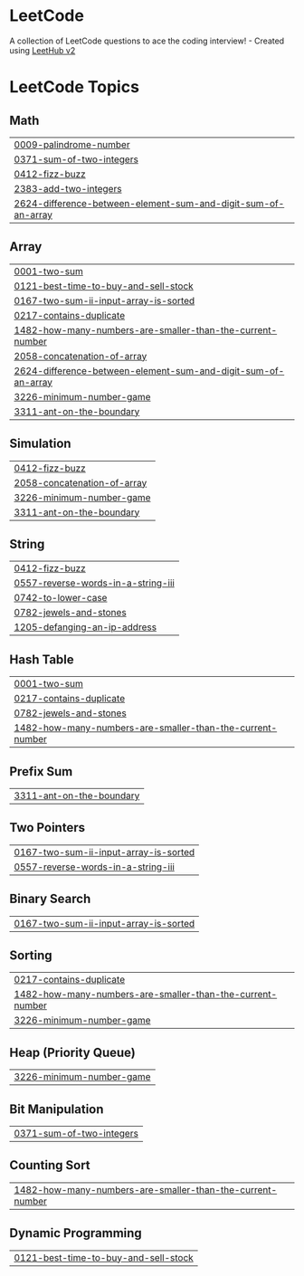 # LeetCode
A collection of LeetCode questions to ace the coding interview! - Created using [LeetHub v2](https://github.com/arunbhardwaj/LeetHub-2.0)

<!---LeetCode Topics Start-->
# LeetCode Topics
## Math
|  |
| ------- |
| [0009-palindrome-number](https://github.com/Asif-Sheenu/LeetCode/tree/master/0009-palindrome-number) |
| [0371-sum-of-two-integers](https://github.com/Asif-Sheenu/LeetCode/tree/master/0371-sum-of-two-integers) |
| [0412-fizz-buzz](https://github.com/Asif-Sheenu/LeetCode/tree/master/0412-fizz-buzz) |
| [2383-add-two-integers](https://github.com/Asif-Sheenu/LeetCode/tree/master/2383-add-two-integers) |
| [2624-difference-between-element-sum-and-digit-sum-of-an-array](https://github.com/Asif-Sheenu/LeetCode/tree/master/2624-difference-between-element-sum-and-digit-sum-of-an-array) |
## Array
|  |
| ------- |
| [0001-two-sum](https://github.com/Asif-Sheenu/LeetCode/tree/master/0001-two-sum) |
| [0121-best-time-to-buy-and-sell-stock](https://github.com/Asif-Sheenu/LeetCode/tree/master/0121-best-time-to-buy-and-sell-stock) |
| [0167-two-sum-ii-input-array-is-sorted](https://github.com/Asif-Sheenu/LeetCode/tree/master/0167-two-sum-ii-input-array-is-sorted) |
| [0217-contains-duplicate](https://github.com/Asif-Sheenu/LeetCode/tree/master/0217-contains-duplicate) |
| [1482-how-many-numbers-are-smaller-than-the-current-number](https://github.com/Asif-Sheenu/LeetCode/tree/master/1482-how-many-numbers-are-smaller-than-the-current-number) |
| [2058-concatenation-of-array](https://github.com/Asif-Sheenu/LeetCode/tree/master/2058-concatenation-of-array) |
| [2624-difference-between-element-sum-and-digit-sum-of-an-array](https://github.com/Asif-Sheenu/LeetCode/tree/master/2624-difference-between-element-sum-and-digit-sum-of-an-array) |
| [3226-minimum-number-game](https://github.com/Asif-Sheenu/LeetCode/tree/master/3226-minimum-number-game) |
| [3311-ant-on-the-boundary](https://github.com/Asif-Sheenu/LeetCode/tree/master/3311-ant-on-the-boundary) |
## Simulation
|  |
| ------- |
| [0412-fizz-buzz](https://github.com/Asif-Sheenu/LeetCode/tree/master/0412-fizz-buzz) |
| [2058-concatenation-of-array](https://github.com/Asif-Sheenu/LeetCode/tree/master/2058-concatenation-of-array) |
| [3226-minimum-number-game](https://github.com/Asif-Sheenu/LeetCode/tree/master/3226-minimum-number-game) |
| [3311-ant-on-the-boundary](https://github.com/Asif-Sheenu/LeetCode/tree/master/3311-ant-on-the-boundary) |
## String
|  |
| ------- |
| [0412-fizz-buzz](https://github.com/Asif-Sheenu/LeetCode/tree/master/0412-fizz-buzz) |
| [0557-reverse-words-in-a-string-iii](https://github.com/Asif-Sheenu/LeetCode/tree/master/0557-reverse-words-in-a-string-iii) |
| [0742-to-lower-case](https://github.com/Asif-Sheenu/LeetCode/tree/master/0742-to-lower-case) |
| [0782-jewels-and-stones](https://github.com/Asif-Sheenu/LeetCode/tree/master/0782-jewels-and-stones) |
| [1205-defanging-an-ip-address](https://github.com/Asif-Sheenu/LeetCode/tree/master/1205-defanging-an-ip-address) |
## Hash Table
|  |
| ------- |
| [0001-two-sum](https://github.com/Asif-Sheenu/LeetCode/tree/master/0001-two-sum) |
| [0217-contains-duplicate](https://github.com/Asif-Sheenu/LeetCode/tree/master/0217-contains-duplicate) |
| [0782-jewels-and-stones](https://github.com/Asif-Sheenu/LeetCode/tree/master/0782-jewels-and-stones) |
| [1482-how-many-numbers-are-smaller-than-the-current-number](https://github.com/Asif-Sheenu/LeetCode/tree/master/1482-how-many-numbers-are-smaller-than-the-current-number) |
## Prefix Sum
|  |
| ------- |
| [3311-ant-on-the-boundary](https://github.com/Asif-Sheenu/LeetCode/tree/master/3311-ant-on-the-boundary) |
## Two Pointers
|  |
| ------- |
| [0167-two-sum-ii-input-array-is-sorted](https://github.com/Asif-Sheenu/LeetCode/tree/master/0167-two-sum-ii-input-array-is-sorted) |
| [0557-reverse-words-in-a-string-iii](https://github.com/Asif-Sheenu/LeetCode/tree/master/0557-reverse-words-in-a-string-iii) |
## Binary Search
|  |
| ------- |
| [0167-two-sum-ii-input-array-is-sorted](https://github.com/Asif-Sheenu/LeetCode/tree/master/0167-two-sum-ii-input-array-is-sorted) |
## Sorting
|  |
| ------- |
| [0217-contains-duplicate](https://github.com/Asif-Sheenu/LeetCode/tree/master/0217-contains-duplicate) |
| [1482-how-many-numbers-are-smaller-than-the-current-number](https://github.com/Asif-Sheenu/LeetCode/tree/master/1482-how-many-numbers-are-smaller-than-the-current-number) |
| [3226-minimum-number-game](https://github.com/Asif-Sheenu/LeetCode/tree/master/3226-minimum-number-game) |
## Heap (Priority Queue)
|  |
| ------- |
| [3226-minimum-number-game](https://github.com/Asif-Sheenu/LeetCode/tree/master/3226-minimum-number-game) |
## Bit Manipulation
|  |
| ------- |
| [0371-sum-of-two-integers](https://github.com/Asif-Sheenu/LeetCode/tree/master/0371-sum-of-two-integers) |
## Counting Sort
|  |
| ------- |
| [1482-how-many-numbers-are-smaller-than-the-current-number](https://github.com/Asif-Sheenu/LeetCode/tree/master/1482-how-many-numbers-are-smaller-than-the-current-number) |
## Dynamic Programming
|  |
| ------- |
| [0121-best-time-to-buy-and-sell-stock](https://github.com/Asif-Sheenu/LeetCode/tree/master/0121-best-time-to-buy-and-sell-stock) |
<!---LeetCode Topics End-->